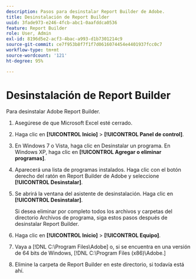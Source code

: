 ```yaml
---
description: Pasos para desinstalar Report Builder de Adobe.
title: Desinstalación de Report Builder
uuid: 3fade973-e246-4fcb-abc1-0aafddca0536
feature: Report Builder
role: User, Admin
exl-id: 8196d5e2-acf3-4bac-a993-d1b7301214c9
source-git-commit: ce7f953b8f7f1f7d0616074454e4401937fcc0c7
workflow-type: tm+mt
source-wordcount: '121'
ht-degree: 95%

---
```


# Desinstalación de Report Builder

Para desinstalar Adobe Report Builder.

1. Asegúrese de que Microsoft Excel esté cerrado.
1. Haga clic en **[!UICONTROL Inicio]** > **[!UICONTROL Panel de control]**.
1. En Windows 7 o Vista, haga clic en Desinstalar un programa. En Windows XP, haga clic en **[!UICONTROL Agregar o eliminar programas]**.
1. Aparecerá una lista de programas instalados. Haga clic con el botón derecho del ratón en Report Builder de Adobe y seleccione **[!UICONTROL Desinstalar]**.
1. Se abrirá la ventana del asistente de desinstalación. Haga clic en **[!UICONTROL Desinstalar]**.

   Si desea eliminar por completo todos los archivos y carpetas del directorio Archivos de programa, siga estos pasos después de desinstalar Report Builder.
1. Haga clic en **[!UICONTROL Inicio]** > **[!UICONTROL Equipo]**.
1. Vaya a [!DNL C:\Program Files\Adobe\] o, si se encuentra en una versión de 64 bits de Windows, [!DNL C:\Program Files (x86)\Adobe.]
1. Elimine la carpeta de Report Builder en este directorio, si todavía está ahí.
